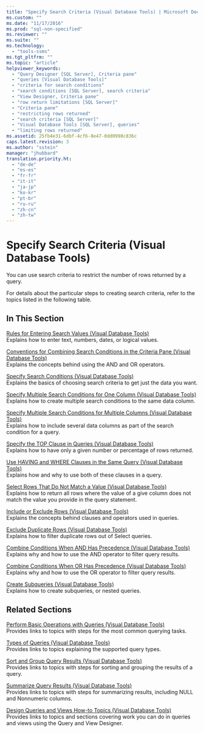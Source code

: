 ```yaml
---
title: "Specify Search Criteria (Visual Database Tools) | Microsoft Docs"
ms.custom: ""
ms.date: "11/17/2016"
ms.prod: "sql-non-specified"
ms.reviewer: ""
ms.suite: ""
ms.technology: 
  - "tools-ssms"
ms.tgt_pltfrm: ""
ms.topic: "article"
helpviewer_keywords: 
  - "Query Designer [SQL Server], Criteria pane"
  - "queries [Visual Database Tools]"
  - "criteria for search conditions"
  - "search conditions [SQL Server], search criteria"
  - "View Designer, Criteria pane"
  - "row return limitations [SQL Server]"
  - "Criteria pane"
  - "restricting rows returned"
  - "search criteria [SQL Server]"
  - "Visual Database Tools [SQL Server], queries"
  - "limiting rows returned"
ms.assetid: 25fb4e31-6dbf-4cf6-8e47-0dd0998c836c
caps.latest.revision: 3
ms.author: "sstein"
manager: "jhubbard"
translation.priority.ht: 
  - "de-de"
  - "es-es"
  - "fr-fr"
  - "it-it"
  - "ja-jp"
  - "ko-kr"
  - "pt-br"
  - "ru-ru"
  - "zh-cn"
  - "zh-tw"
---
```

# Specify Search Criteria (Visual Database Tools)
You can use search criteria to restrict the number of rows returned by a query.  
  
For details about the particular steps to creating search criteria, refer to the topics listed in the following table.  
  
## In This Section  
[Rules for Entering Search Values &#40;Visual Database Tools&#41;](../ssms/rules-for-entering-search-values--visual-database-tools-.md)  
Explains how to enter text, numbers, dates, or logical values.  
  
[Conventions for Combining Search Conditions in the Criteria Pane &#40;Visual Database Tools&#41;](../ssms/d4859be5-ff5b-48b2-a101-ad40c6dbcc68.md)  
Explains the concepts behind using the AND and OR operators.  
  
[Specify Search Conditions &#40;Visual Database Tools&#41;](../ssms/specify-search-conditions--visual-database-tools-.md)  
Explains the basics of choosing search criteria to get just the data you want.  
  
[Specify Multiple Search Conditions for One Column &#40;Visual Database Tools&#41;](../ssms/specify-multiple-search-conditions-for-one-column--visual-database-tools-.md)  
Explains how to create multiple search conditions to the same data column.  
  
[Specify Multiple Search Conditions for Multiple Columns &#40;Visual Database Tools&#41;](../ssms/specify-multiple-search-conditions-for-multiple-columns--visual-database-tools-.md)  
Explains how to include several data columns as part of the search condition for a query.  
  
[Specify the TOP Clause in Queries &#40;Visual Database Tools&#41;](../ssms/specify-the-top-clause-in-queries--visual-database-tools-.md)  
Explains how to have only a given number or percentage of rows returned.  
  
[Use HAVING and WHERE Clauses in the Same Query &#40;Visual Database Tools&#41;](../ssms/use-having-and-where-clauses-in-the-same-query--visual-database-tools-.md)  
Explains how and why to use both of these clauses in a query.  
  
[Select Rows That Do Not Match a Value &#40;Visual Database Tools&#41;](../ssms/select-rows-that-do-not-match-a-value--visual-database-tools-.md)  
Explains how to return all rows where the value of a give column does not match the value you provide in the query statement.  
  
[Include or Exclude Rows &#40;Visual Database Tools&#41;](../ssms/include-or-exclude-rows--visual-database-tools-.md)  
Explains the concepts behind clauses and operators used in queries.  
  
[Exclude Duplicate Rows &#40;Visual Database Tools&#41;](../ssms/exclude-duplicate-rows--visual-database-tools-.md)  
Explains how to filter duplicate rows out of Select queries.  
  
[Combine Conditions When AND Has Precedence &#40;Visual Database Tools&#41;](../ssms/combine-conditions-when-and-has-precedence--visual-database-tools-.md)  
Explains why and how to use the AND operator to filter query results.  
  
[Combine Conditions When OR Has Precedence &#40;Visual Database Tools&#41;](../ssms/combine-conditions-when-or-has-precedence--visual-database-tools-.md)  
Explains why and how to use the OR operator to filter query results.  
  
[Create Subqueries &#40;Visual Database Tools&#41;](../ssms/create-subqueries--visual-database-tools-.md)  
Explains how to create subqueries, or nested queries.  
  
## Related Sections  
[Perform Basic Operations with Queries &#40;Visual Database Tools&#41;](../ssms/perform-basic-operations-with-queries--visual-database-tools-.md)  
Provides links to topics with steps for the most common querying tasks.  
  
[Types of Queries &#40;Visual Database Tools&#41;](../ssms/types-of-queries--visual-database-tools-.md)  
Provides links to topics explaining the supported query types.  
  
[Sort and Group Query Results &#40;Visual Database Tools&#41;](../ssms/sort-and-group-query-results--visual-database-tools-.md)  
Provides links to topics with steps for sorting and grouping the results of a query.  
  
[Summarize Query Results &#40;Visual Database Tools&#41;](../ssms/summarize-query-results--visual-database-tools-.md)  
Provides links to topics with steps for summarizing results, including NULL and Nonnumeric columns.  
  
[Design Queries and Views How-to Topics &#40;Visual Database Tools&#41;](../ssms/design-queries-and-views-how-to-topics--visual-database-tools-.md)  
Provides links to topics and sections covering work you can do in queries and views using the Query and View Designer.  
  
